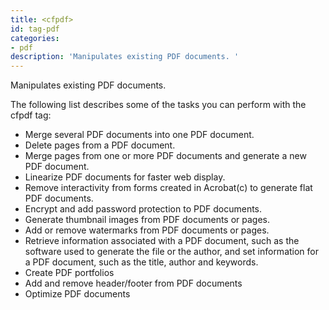 ```yaml
---
title: <cfpdf>
id: tag-pdf
categories:
- pdf
description: 'Manipulates existing PDF documents. '
---
```


Manipulates existing PDF documents.

The following list describes some of the tasks you can perform with the cfpdf tag:

- Merge several PDF documents into one PDF document.
- Delete pages from a PDF document.
- Merge pages from one or more PDF documents and generate a new PDF document.
- Linearize PDF documents for faster web display.
- Remove interactivity from forms created in Acrobat(c) to generate flat PDF documents.
- Encrypt and add password protection to PDF documents.
- Generate thumbnail images from PDF documents or pages.
- Add or remove watermarks from PDF documents or pages.
- Retrieve information associated with a PDF document, such as the software used to generate the file or the author, and set information for a PDF document, such as the title, author and keywords.
- Create PDF portfolios
- Add and remove header/footer from PDF documents
- Optimize PDF documents
